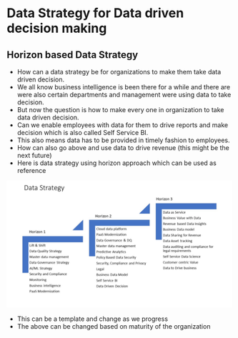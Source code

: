 # Data Strategy for Data driven decision making

## Horizon based Data Strategy

- How can a data strategy be for organizations to make them take data driven decision.
- We all know business intelligence is been there for a while and there are were also certain departments and management were using data to take decision.
- But now the question is how to make every one in organization to take data driven decision.
- Can we enable employees with data for them to drive reports and make decision which is also called Self Service BI.
- This also means data has to be provided in timely fashion to employees.
- How can also go above and use data to drive revenue (this might be the next future)
- Here is data strategy using horizon approach which can be used as reference

![alt text](https://github.com/balakreshnan/datastrategy/blob/master/images/DataHorizon2021.jpg "Horizons")

- This can be a template and change as we progress
- The above can be changed based on maturity of the organization